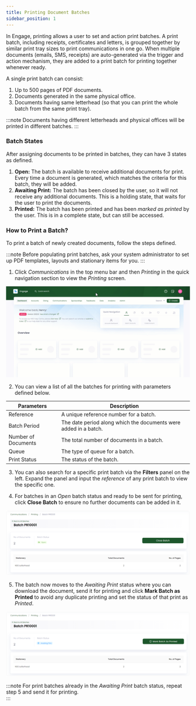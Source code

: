 ```yaml
---
title: Printing Document Batches
sidebar_position: 1
---
```


In Engage, printing allows a user to set and action print batches. A print batch, including receipts, certificates and letters, is grouped together by similar print tray sizes to print communications in one go. When multiple documents (emails, SMS, receipts) are auto-generated via the trigger and action mechanism, they are added to a print batch for printing together whenever ready. 

A single print batch can consist:

1. Up to 500 pages of PDF documents.
2. Documents generated in the same physical office.
3. Documents having same letterhead (so that you can print the whole batch from the same print tray).

:::note
Documents having different letterheads and physical offices will be printed in different batches.
:::

### Batch States 

After assigning documents to be printed in batches, they can have 3 states as defined.

1. **Open:** The batch is available to receive additional documents for print. Every time a document is generated, which matches the criteria for this batch, they will be added.
2. **Awaiting Print:** The batch has been closed by the user, so it will not receive any additional documents. This is a holding state, that waits for the user to print the documents.
3. **Printed:** The batch has been printed and has been *marked as printed* by the user. This is in a complete state, but can still be accessed. 

### How to Print a Batch?

To print a batch of newly created documents, follow the steps defined.

:::note
Before populating print batches, ask your system administrator to set up PDF templates, layouts and stationary items for you.
:::

1. Click *Communications* in the top menu bar and then *Printing* in the quick navigation section to view the *Printing* screen.

![Land onto Printing screen gif](./land-onto-print-screen.gif)

2. You can view a list of all the batches for printing with parameters defined below. 

| Parameters | Description |
| ---------- | ----------- |
| Reference | A unique reference number for a batch. |
| Batch Period | The date period along which the documents were added in a batch. |
| Number of Documents | The total number of documents in a batch. |
| Queue | The type of queue for a batch. |
| Print Status | The status of the batch. |


3. You can also search for a specific print batch via the **Filters** panel on the left. Expand the panel and input the *reference* of any print batch to view the specific one.

4. For batches in an *Open* batch status and ready to be sent for printing, click **Close Batch** to ensure no further documents can be added in it.

![Print batch in Open Status](./print-batch-in-open-status.png)

5. The batch now moves to the *Awaiting Print* status where you can download the document, send it for printing and click **Mark Batch as Printed** to avoid any duplicate printing and set the status of that print as *Printed*. 

![Print batch in Awaiting Print Status](./print-batch-in-awaiting-print-status.png)

:::note
For print batches already in the *Awaiting Print* batch status, repeat step 5 and send it for printing.   
:::


